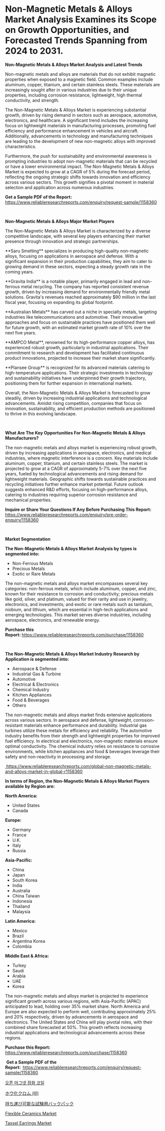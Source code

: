 <p><h1>Non-Magnetic Metals & Alloys Market Analysis Examines its Scope on Growth Opportunities, and Forecasted Trends Spanning from 2024 to 2031.</h1></p><p><strong>Non-Magnetic Metals & Alloys Market Analysis and Latest Trends</strong></p>
<p><p>Non-magnetic metals and alloys are materials that do not exhibit magnetic properties when exposed to a magnetic field. Common examples include aluminum, copper, titanium, and certain stainless steels. These materials are increasingly sought after in various industries due to their unique properties, including corrosion resistance, lightweight, high thermal conductivity, and strength. </p><p>The Non-Magnetic Metals & Alloys Market is experiencing substantial growth, driven by rising demand in sectors such as aerospace, automotive, electronics, and healthcare. A significant trend includes the increasing focus on lightweight materials in manufacturing processes, promoting fuel efficiency and performance enhancement in vehicles and aircraft. Additionally, advancements in technology and manufacturing techniques are leading to the development of new non-magnetic alloys with improved characteristics.</p><p>Furthermore, the push for sustainability and environmental awareness is prompting industries to adopt non-magnetic materials that can be recycled or have a lower environmental impact. The Non-Magnetic Metals & Alloys Market is expected to grow at a CAGR of 5% during the forecast period, reflecting the ongoing strategic shifts towards innovation and efficiency across various sectors. This growth signifies a pivotal moment in material selection and application across numerous industries.</p></p>
<p><strong>Get a Sample PDF of the Report:&nbsp;</strong> <a href="https://www.reliableresearchreports.com/enquiry/request-sample/1158360">https://www.reliableresearchreports.com/enquiry/request-sample/1158360</a></p>
<p>&nbsp;</p>
<p><strong>Non-Magnetic Metals & Alloys Major Market Players</strong></p>
<p><p>The Non-Magnetic Metals & Alloys Market is characterized by a diverse competitive landscape, with several key players enhancing their market presence through innovation and strategic partnerships. </p><p>**Saru Smelting** specializes in producing high-quality non-magnetic alloys, focusing on applications in aerospace and defense. With a significant expansion in their production capabilities, they aim to cater to growing demand in these sectors, expecting a steady growth rate in the coming years.</p><p>**Gravita India** is a notable player, primarily engaged in lead and non-ferrous metal recycling. The company has reported consistent revenue growth, driven by increasing demand for environmentally friendly metal solutions. Gravita's revenues reached approximately $90 million in the last fiscal year, focusing on expanding its global footprint.</p><p>**Australian Metals** has carved out a niche in specialty metals, targeting industries like telecommunications and automotive. Their innovative approaches and focus on sustainable practices have positioned them well for future growth, with an estimated market growth rate of 10% over the next five years.</p><p>**AMPCO Metal**, renowned for its high-performance copper alloys, has experienced robust growth, particularly in industrial applications. Their commitment to research and development has facilitated continuous product innovations, projected to increase their market share significantly.</p><p>**Plansee Group** is recognized for its advanced materials catering to high-temperature applications. Their strategic investments in technology and sustainability initiatives have underpinned their growth trajectory, positioning them for further expansion in international markets.</p><p>Overall, the Non-Magnetic Metals & Alloys Market is forecasted to grow steadily, driven by increasing industrial applications and technological advancements. Amidst rising competition, companies that focus on innovation, sustainability, and efficient production methods are positioned to thrive in this evolving landscape.</p></p>
<p>&nbsp;</p>
<p><strong>What Are The Key Opportunities For Non-Magnetic Metals & Alloys Manufacturers?</strong></p>
<p><p>The non-magnetic metals and alloys market is experiencing robust growth, driven by increasing applications in aerospace, electronics, and medical industries, where magnetic interference is a concern. Key materials include aluminum, copper, titanium, and certain stainless steels. The market is projected to grow at a CAGR of approximately 5-7% over the next five years, fueled by technological advancements and rising demand for lightweight materials. Geographic shifts towards sustainable practices and recycling initiatives further enhance market potential. Future outlook suggests enhanced R&D efforts, focusing on high-performance alloys, catering to industries requiring superior corrosion resistance and mechanical properties.</p></p>
<p><strong>Inquire or Share Your Questions If Any Before Purchasing This Report:</strong> <a href="https://www.reliableresearchreports.com/enquiry/pre-order-enquiry/1158360">https://www.reliableresearchreports.com/enquiry/pre-order-enquiry/1158360</a></p>
<p>&nbsp;</p>
<p><strong>Market Segmentation</strong></p>
<p><strong>The Non-Magnetic Metals & Alloys Market Analysis by types is segmented into:</strong></p>
<p><ul><li>Non-Ferrous Metals</li><li>Precious Metals</li><li>Exotic or Rare Metals</li></ul></p>
<p><p>The non-magnetic metals and alloys market encompasses several key categories: non-ferrous metals, which include aluminum, copper, and zinc, known for their resistance to corrosion and conductivity; precious metals like gold, silver, and platinum, valued for their rarity and use in jewelry, electronics, and investments; and exotic or rare metals such as tantalum, niobium, and lithium, which are essential in high-tech applications and emerging technologies. This market serves diverse industries, including aerospace, electronics, and renewable energy.</p></p>
<p><strong>Purchase this Report:&nbsp;</strong><a href="https://www.reliableresearchreports.com/purchase/1158360">https://www.reliableresearchreports.com/purchase/1158360</a></p>
<p>&nbsp;</p>
<p><strong>The Non-Magnetic Metals & Alloys Market Industry Research by Application is segmented into:</strong></p>
<p><ul><li>Aerospace & Defense</li><li>Industrial Gas & Turbine</li><li>Automotive</li><li>Electrical & Electronics</li><li>Chemical Industry</li><li>Kitchen Appliances</li><li>Food & Beverages</li><li>Others</li></ul></p>
<p><p>The non-magnetic metals and alloys market finds extensive applications across various sectors. In aerospace and defense, lightweight, corrosion-resistant materials enhance performance and durability. Industrial gas turbines utilize these metals for efficiency and reliability. The automotive industry benefits from their strength and lightweight properties for improved fuel efficiency. In electrical and electronics, non-magnetic materials ensure optimal conductivity. The chemical industry relies on resistance to corrosive environments, while kitchen appliances and food & beverages leverage their safety and non-reactivity in processing and storage.</p></p>
<p><a href="https://www.reliableresearchreports.com/global-non-magnetic-metals-and-alloys-market-in-global-r1158360">&nbsp;https://www.reliableresearchreports.com/global-non-magnetic-metals-and-alloys-market-in-global-r1158360</a></p>
<p><strong>In terms of Region, the Non-Magnetic Metals & Alloys Market Players available by Region are:</strong></p>
<p>
    <p> <strong> North America: </strong>
        <ul>
            <li>United States</li>
            <li>Canada</li>
        </ul>
        </p> 
    <p> <strong> Europe: </strong>
        <ul>
            <li>Germany</li>
            <li>France</li>
            <li>U.K.</li>
            <li>Italy</li>
            <li>Russia</li>
        </ul>
        </p> 
    <p> <strong> Asia-Pacific: </strong>
        <ul>
            <li>China</li>
            <li>Japan</li>
            <li>South Korea</li>
            <li>India</li>
            <li>Australia</li>
            <li>China Taiwan</li>
            <li>Indonesia</li>
            <li>Thailand</li>
            <li>Malaysia</li>
        </ul>
        </p> 
    <p> <strong> Latin America: </strong>
        <ul>
            <li>Mexico</li>
            <li>Brazil</li>
            <li>Argentina Korea</li>
            <li>Colombia</li>
        </ul>
        </p> 
    <p> <strong> Middle East & Africa: </strong>
        <ul>
            <li>Turkey</li>
            <li>Saudi</li>
            <li>Arabia</li>
            <li>UAE</li>
            <li>Korea</li>
        </ul>
    </p>
    </p>
<p><p>The non-magnetic metals and alloys market is projected to experience significant growth across various regions, with Asia-Pacific (APAC) anticipated to lead, holding over 35% market share. North America and Europe are also expected to perform well, contributing approximately 25% and 20% respectively, driven by advancements in aerospace and electronics. The United States and China will play pivotal roles, with their combined share forecasted at 50%. This growth reflects increasing industrial applications and technological advancements across these regions.</p></p>
<p><strong>Purchase this Report: </strong><a href="https://www.reliableresearchreports.com/purchase/1158360">https://www.reliableresearchreports.com/purchase/1158360</a></p>
<p>&nbsp;<strong>Get a Sample PDF of the Report:&nbsp;&nbsp;</strong><a href="https://www.reliableresearchreports.com/enquiry/request-sample/1158360">https://www.reliableresearchreports.com/enquiry/request-sample/1158360</a></p>
<p><strong></strong></p>
<p><p><a href="https://medium.com/@mark_mc_nulty87/open-magnet-ignition-coil-market-%EC%9D%98-%EA%B8%80%EB%A1%9C%EB%B2%8C-%EC%8B%9C%EC%9E%A5-%EA%B0%9C%EC%9A%94%EB%8A%94-%EC%A0%84-%EC%84%B8%EA%B3%84-%EB%B0%8F-%EC%A3%BC%EC%9A%94-%EC%8B%9C%EC%9E%A5%EC%9D%98-%EC%82%B0%EC%97%85%EC%97%90-%EC%98%81%ED%96%A5%EC%9D%84-%EB%AF%B8%EC%B9%98%EB%8A%94-%EC%A3%BC%EC%9A%94-%ED%8A%B8%EB%A0%8C%EB%93%9C%EC%97%90-%EB%8C%80%ED%95%9C-%EB%8F%85%ED%8A%B9%ED%95%9C-%EA%B4%80%EC%A0%90%EC%9D%84-%EC%A0%9C%EA%B3%B5%ED%95%A9%EB%8B%88%EB%8B%A4-2c561814d391">오픈 마그넷 점화 코일</a></p><p><a href="https://medium.com/@terisa30p/chromium-iii-boride-market-%E3%81%AF-%E3%82%B3%E3%82%B9%E3%83%88%E7%AE%A1%E7%90%86%E3%81%A8%E5%8A%B9%E7%8E%87%E5%90%91%E4%B8%8A%E3%82%92%E5%84%AA%E5%85%88%E3%81%97%E3%81%BE%E3%81%99-%E3%81%95%E3%82%89%E3%81%AB-%E5%A0%B1%E5%91%8A%E6%9B%B8%E3%81%AF%E5%B8%82%E5%A0%B4%E3%81%AE%E9%9C%80%E8%A6%81%E9%9D%A2%E3%81%A8%E4%BE%9B%E7%B5%A6%E9%9D%A2%E3%81%AE%E4%B8%A1%E6%96%B9%E3%82%92%E3%82%AB%E3%83%90%E3%83%BC%E3%81%97%E3%81%A6%E3%81%84%E3%81%BE%E3%81%99-chromium-iii-02ba4d945db3">ホウ化クロム (III)</a></p><p><a href="https://medium.com/@terisa30p/transportable-exam-backpack-market-%E3%81%AF-%E3%82%B3%E3%82%B9%E3%83%88%E7%AE%A1%E7%90%86%E3%81%A8%E5%8A%B9%E7%8E%87%E5%90%91%E4%B8%8A%E3%82%92%E5%84%AA%E5%85%88%E3%81%97%E3%81%BE%E3%81%99-%E3%81%95%E3%82%89%E3%81%AB-%E5%A0%B1%E5%91%8A%E6%9B%B8%E3%81%AF%E5%B8%82%E5%A0%B4%E3%81%AE%E9%9C%80%E8%A6%81%E9%9D%A2%E3%81%A8%E4%BE%9B%E7%B5%A6%E9%9D%A2%E3%81%AE%E4%B8%A1%E6%96%B9%E3%82%92%E3%82%AB%E3%83%90%E3%83%BC%E3%81%97%E3%81%A6%E3%81%84%E3%81%BE%E3%81%99-e8ae4e83023a">持ち運び可能な試験用バックパック</a></p><p><a href="https://issuu.com/reportprime-2/docs/flexible-ceramics-market-size-2030._ed035c09435a93">Flexible Ceramics Market</a></p><p><a href="https://www.linkedin.com/pulse/global-market-pulse-trends-growth-analysis-tassel-earrings-7dzre?trackingId=WsBs7VenS4GfbD9VhTbovw%3D%3D">Tassel Earrings Market</a></p></p>
